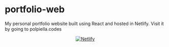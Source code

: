# portfolio-web
My personal portfolio website built using React and hosted in Netlify. Visit it by going to polpiella.codes

<p align="center">
  <a href="https://app.netlify.com/sites/unruffled-ardinghelli-6f1cfe/deploys">
  	<img src="https://api.netlify.com/api/v1/badges/bd4bf123-b39c-4ce0-ac9e-15a9b8989389/deploy-status" alt="Netlify" />
  </a>
</p>